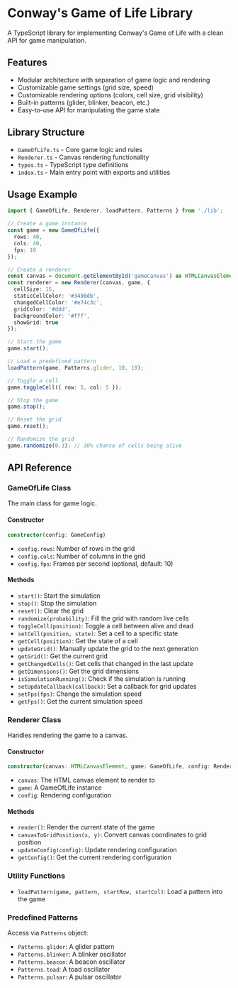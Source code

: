 # Conway's Game of Life Library

A TypeScript library for implementing Conway's Game of Life with a clean API for game manipulation.

## Features

- Modular architecture with separation of game logic and rendering
- Customizable game settings (grid size, speed)
- Customizable rendering options (colors, cell size, grid visibility)
- Built-in patterns (glider, blinker, beacon, etc.)
- Easy-to-use API for manipulating the game state

## Library Structure

- `GameOfLife.ts` - Core game logic and rules
- `Renderer.ts` - Canvas rendering functionality
- `types.ts` - TypeScript type definitions
- `index.ts` - Main entry point with exports and utilities

## Usage Example

```typescript
import { GameOfLife, Renderer, loadPattern, Patterns } from './lib';

// Create a game instance
const game = new GameOfLife({
  rows: 40,
  cols: 40,
  fps: 10
});

// Create a renderer
const canvas = document.getElementById('gameCanvas') as HTMLCanvasElement;
const renderer = new Renderer(canvas, game, {
  cellSize: 15,
  staticCellColor: '#3498db',
  changedCellColor: '#e74c3c',
  gridColor: '#ddd',
  backgroundColor: '#fff',
  showGrid: true
});

// Start the game
game.start();

// Load a predefined pattern
loadPattern(game, Patterns.glider, 10, 10);

// Toggle a cell
game.toggleCell({ row: 5, col: 5 });

// Stop the game
game.stop();

// Reset the grid
game.reset();

// Randomize the grid
game.randomize(0.3); // 30% chance of cells being alive
```

## API Reference

### GameOfLife Class

The main class for game logic.

#### Constructor

```typescript
constructor(config: GameConfig)
```

- `config.rows`: Number of rows in the grid
- `config.cols`: Number of columns in the grid
- `config.fps`: Frames per second (optional, default: 10)

#### Methods

- `start()`: Start the simulation
- `stop()`: Stop the simulation
- `reset()`: Clear the grid
- `randomize(probability)`: Fill the grid with random live cells
- `toggleCell(position)`: Toggle a cell between alive and dead
- `setCell(position, state)`: Set a cell to a specific state
- `getCell(position)`: Get the state of a cell
- `updateGrid()`: Manually update the grid to the next generation
- `getGrid()`: Get the current grid
- `getChangedCells()`: Get cells that changed in the last update
- `getDimensions()`: Get the grid dimensions
- `isSimulationRunning()`: Check if the simulation is running
- `setUpdateCallback(callback)`: Set a callback for grid updates
- `setFps(fps)`: Change the simulation speed
- `getFps()`: Get the current simulation speed

### Renderer Class

Handles rendering the game to a canvas.

#### Constructor

```typescript
constructor(canvas: HTMLCanvasElement, game: GameOfLife, config: RenderConfig)
```

- `canvas`: The HTML canvas element to render to
- `game`: A GameOfLife instance
- `config`: Rendering configuration

#### Methods

- `render()`: Render the current state of the game
- `canvasToGridPosition(x, y)`: Convert canvas coordinates to grid position
- `updateConfig(config)`: Update rendering configuration
- `getConfig()`: Get the current rendering configuration

### Utility Functions

- `loadPattern(game, pattern, startRow, startCol)`: Load a pattern into the game

### Predefined Patterns

Access via `Patterns` object:
- `Patterns.glider`: A glider pattern
- `Patterns.blinker`: A blinker oscillator
- `Patterns.beacon`: A beacon oscillator
- `Patterns.toad`: A toad oscillator
- `Patterns.pulsar`: A pulsar oscillator
